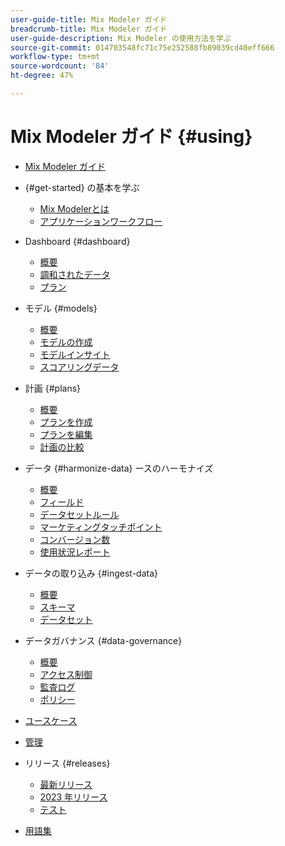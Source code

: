 ```yaml
---
user-guide-title: Mix Modeler ガイド
breadcrumb-title: Mix Modeler ガイド
user-guide-description: Mix Modeler の使用方法を学ぶ
source-git-commit: 014703548fc71c75e252588fb89039cd40eff666
workflow-type: tm+mt
source-wordcount: '84'
ht-degree: 47%

---
```



# Mix Modeler ガイド {#using}

+ [Mix Modeler ガイド](/help/overview.md)

+ {#get-started} の基本を学ぶ
   + [Mix Modelerとは](/help/get-started/about.md)
   + [アプリケーションワークフロー](/help/get-started/workflow.md)

+ Dashboard {#dashboard}
   + [概要](/help/dashboard/overview.md)
   + [調和されたデータ](/help/dashboard/harmonized-data.md)
   + [プラン](/help/dashboard/plans.md)

+ モデル {#models}
   + [概要](/help/models/overview.md)
   + [モデルの作成](/help/models/create.md)
   + [モデルインサイト](/help/models/insights.md)
   + [スコアリングデータ](/help/models/scoring-data.md)

+ 計画 {#plans}
   + [概要](/help/plans/overview.md)
   + [プランを作成](/help/plans/create.md)
   + [プランを編集](/help/plans/edit.md)
   + [計画の比較](/help/plans/compare.md)

+ データ {#harmonize-data} ースのハーモナイズ
   + [概要](/help/harmonize-data/overview.md)
   + [フィールド](/help/harmonize-data/fields.md)
   + [データセットルール](/help/harmonize-data/dataset-rules.md)
   + [マーケティングタッチポイント](/help/harmonize-data/marketing-touchpoints.md)
   + [コンバージョン数](/help/harmonize-data/conversions.md)
   + [使用状況レポート](/help/harmonize-data/usage-report.md)

+ データの取り込み {#ingest-data}
   + [概要](/help/ingest-data/overview.md)
   + [スキーマ](/help/ingest-data/schemas.md)
   + [データセット](/help/ingest-data/datasets.md)

+ データガバナンス {#data-governance}
   + [概要](/help/data-governance/overview.md)
   + [アクセス制御](/help/data-governance/access-controls.md)
   + [監査ログ](/help/data-governance/audit-logs.md)
   + [ポリシー](/help/data-governance/policies.md)

+ [ユースケース](/help/main-guide/use-cases.md)

+ [管理](/help/main-guide/administration.md)

+ リリース {#releases}
   + [最新リリース](/help/releases/latest.md)
   + [2023 年リリース](/help/releases/2023.md)
   + [テスト](../releases/test.md)

+ [用語集](/help/main-guide/glossary.md)

